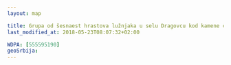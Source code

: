 ```yaml
---
layout: map

title: Grupa od šesnaest hrastova lužnjaka u selu Dragovcu kod kamene ćuprije
last_modified_at: 2018-05-23T08:07:32+02:00

WDPA: [555595190]
geoSrbija:
---
```

